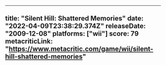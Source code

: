 
---
title: "Silent Hill: Shattered Memories"
date: "2022-04-09T23:38:29.374Z"
releaseDate: "2009-12-08"
platforms: ["wii"]
score: 79
metacriticLink: "https://www.metacritic.com/game/wii/silent-hill-shattered-memories"
---
